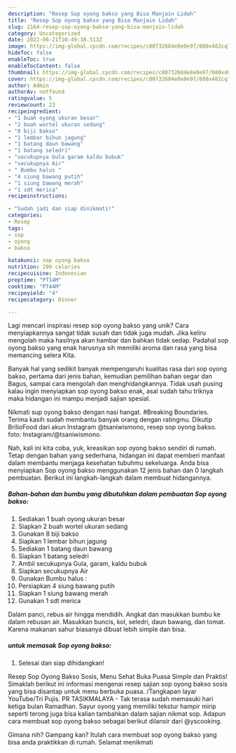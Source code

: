 ```yaml
---
description: "Resep Sop oyong bakso yang Bisa Manjain Lidah"
title: "Resep Sop oyong bakso yang Bisa Manjain Lidah"
slug: 2164-resep-sop-oyong-bakso-yang-bisa-manjain-lidah
category: Uncategorized
date: 2022-06-21T10:49:38.513Z
image: https://img-global.cpcdn.com/recipes/c80732684e8e0e97/680x482cq70/sop-oyong-bakso-foto-resep-utama.jpg
hideToc: false
enableToc: true
enableTocContent: false
thumbnail: https://img-global.cpcdn.com/recipes/c80732684e8e0e97/680x482cq70/sop-oyong-bakso-foto-resep-utama.jpg
cover: https://img-global.cpcdn.com/recipes/c80732684e8e0e97/680x482cq70/sop-oyong-bakso-foto-resep-utama.jpg
author: Admin
authorAv: notfound
ratingvalue: 5
reviewcount: 23
recipeingredient:
- "1 buah oyong ukuran besar"
- "2 buah wortel ukuran sedang"
- "8 biji bakso"
- "1 lembar bihun jagung"
- "1 batang daun bawang"
- "1 batang seledri"
- "secukupnya Gula garam kaldu bubuk"
- "secukupnya Air"
- " Bumbu halus "
- "4 siung bawang putih"
- "1 siung bawang merah"
- "1 sdt merica"
recipeinstructions:

- "Sudah jadi dan siap dinikmati!"
categories:
- Resep
tags:
- sop
- oyong
- bakso

katakunci: sop oyong bakso 
nutrition: 299 calories
recipecuisine: Indonesian
preptime: "PT14M"
cooktime: "PT44M"
recipeyield: "4"
recipecategory: Dinner

---
```





Lagi mencari inspirasi resep sop oyong bakso yang unik? Cara menyiapkannya sangat tidak susah dan tidak juga mudah. Jika keliru mengolah maka hasilnya akan hambar dan bahkan tidak sedap. Padahal sop oyong bakso yang enak harusnya sih memiliki aroma dan rasa yang bisa memancing selera Kita.





Banyak hal yang sedikit banyak mempengaruhi kualitas rasa dari sop oyong bakso, pertama dari jenis bahan, kemudian pemilihan bahan segar dan Bagus, sampai cara mengolah dan menghidangkannya. Tidak usah pusing kalau ingin menyiapkan sop oyong bakso enak,      asal sudah tahu triknya maka hidangan ini mampu menjadi sajian spesial.














Nikmati sup oyong bakso dengan nasi hangat. #Breaking Boundaries. Terima kasih sudah membantu banyak orang dengan ratingmu. Dikutip BrilioFood dari akun Instagram @tsaniwismono, resep sop oyong bakso. foto: Instagram/@tsaniwismono.






Nah, kali ini kita coba, yuk, kreasikan sop oyong bakso sendiri di rumah. Tetap dengan bahan yang sederhana, hidangan ini dapat memberi manfaat dalam membantu menjaga kesehatan tubuhmu sekeluarga. Anda bisa menyiapkan Sop oyong bakso menggunakan 12 jenis bahan dan 0 langkah pembuatan. Berikut ini langkah-langkah dalam membuat hidangannya.

<!--inarticleads1-->

##### Bahan-bahan dan bumbu yang dibutuhkan dalam pembuatan Sop oyong bakso:

1. Sediakan 1 buah oyong ukuran besar
1. Siapkan 2 buah wortel ukuran sedang
1. Gunakan 8 biji bakso
1. Siapkan 1 lembar bihun jagung
1. Sediakan 1 batang daun bawang
1. Siapkan 1 batang seledri
1. Ambil secukupnya Gula, garam, kaldu bubuk
1. Siapkan secukupnya Air
1. Gunakan  Bumbu halus :
1. Persiapkan 4 siung bawang putih
1. Siapkan 1 siung bawang merah
1. Gunakan 1 sdt merica


Dalam panci, rebus air hingga mendidih. Angkat dan masukkan bumbu ke dalam rebusan air. Masukkan buncis, kol, seledri, daun bawang, dan tomat. Karena makanan sahur biasanya dibuat lebih simple dan bisa. 

<!--inarticleads2-->

#####  untuk memasak Sop oyong bakso:


1. Selesai dan siap dihidangkan!

Resep Sop Oyong Bakso Sosis, Menu Sehat Buka Puasa Simple dan Praktis! Simaklah berikut ini informasi mengenai resep sajian sop oyong bakso sosis yang bisa disantap untuk menu berbuka puasa. /Tangkapan layar YouTube/Tri Pujis. PR TASIKMALAYA - Tak terasa sudah memasuki hari ketiga bulan Ramadhan. Sayur oyong yang memiliki tekstur hampir mirip seperti terong juga bisa kalian tambahkan dalam sajian nikmat sop. Adapun cara membuat sop oyong bakso sebagai berikut dilansir dari @yscooking. 

Gimana nih? Gampang kan? Itulah cara membuat sop oyong bakso yang bisa anda praktikkan di rumah. Selamat menikmati
